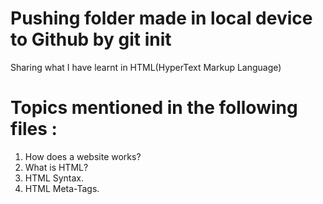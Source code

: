 # Pushing folder made in local device to Github by git init

Sharing what I have learnt in HTML(HyperText Markup Language)

# Topics mentioned in the following files :
1) How does a website works?
2) What is HTML?
3) HTML Syntax.
4) HTML Meta-Tags.
